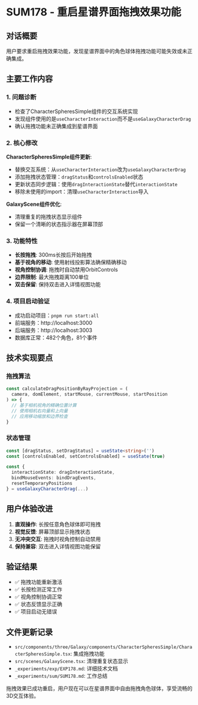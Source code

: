 # SUM178 - 重启星谱界面拖拽效果功能

## 对话概要
用户要求重启拖拽效果功能，发现星谱界面中的角色球体拖拽功能可能失效或未正确集成。

## 主要工作内容

### 1. 问题诊断
- 检查了CharacterSpheresSimple组件的交互系统实现
- 发现组件使用的是`useCharacterInteraction`而不是`useGalaxyCharacterDrag`
- 确认拖拽功能未正确集成到星谱界面

### 2. 核心修改
**CharacterSpheresSimple组件更新**:
- 替换交互系统：从`useCharacterInteraction`改为`useGalaxyCharacterDrag`
- 添加拖拽状态管理：`dragStatus`和`controlsEnabled`状态
- 更新状态同步逻辑：使用`dragInteractionState`替代`interactionState`
- 移除未使用的import：清理`useCharacterInteraction`导入

**GalaxyScene组件优化**:
- 清理重复的拖拽状态显示组件
- 保留一个清晰的状态指示器在屏幕顶部

### 3. 功能特性
- **长按拖拽**: 300ms长按后开始拖拽
- **基于视角的移动**: 使用射线投影算法确保精确移动
- **视角控制协调**: 拖拽时自动禁用OrbitControls
- **边界限制**: 最大拖拽距离100单位
- **双击保留**: 保持双击进入详情视图功能

### 4. 项目启动验证
- 成功启动项目：`pnpm run start:all`
- 前端服务：http://localhost:3000
- 后端服务：http://localhost:3003
- 数据库正常：482个角色，81个事件

## 技术实现要点

### 拖拽算法
```typescript
const calculateDragPositionByRayProjection = (
  camera, domElement, startMouse, currentMouse, startPosition
) => {
  // 基于相机视角的精确位置计算
  // 使用相机右向量和上向量
  // 应用移动缩放和边界检查
}
```

### 状态管理
```typescript
const [dragStatus, setDragStatus] = useState<string>('')
const [controlsEnabled, setControlsEnabled] = useState(true)

const { 
  interactionState: dragInteractionState, 
  bindMouseEvents: bindDragEvents,
  resetTemporaryPositions 
} = useGalaxyCharacterDrag(...)
```

## 用户体验改进
1. **直观操作**: 长按任意角色球体即可拖拽
2. **视觉反馈**: 屏幕顶部显示拖拽状态
3. **无冲突交互**: 拖拽时视角控制自动禁用
4. **保持兼容**: 双击进入详情视图功能保留

## 验证结果
- ✅ 拖拽功能重新激活
- ✅ 长按检测正常工作
- ✅ 视角控制协调正常
- ✅ 状态反馈显示正确
- ✅ 项目启动无错误

## 文件更新记录
- `src/components/three/Galaxy/components/CharacterSpheresSimple/CharacterSpheresSimple.tsx`: 集成拖拽功能
- `src/scenes/GalaxyScene.tsx`: 清理重复状态显示
- `_experiments/exp/EXP178.md`: 详细技术文档
- `_experiments/sum/SUM178.md`: 工作总结

拖拽效果已成功重启，用户现在可以在星谱界面中自由拖拽角色球体，享受流畅的3D交互体验。
